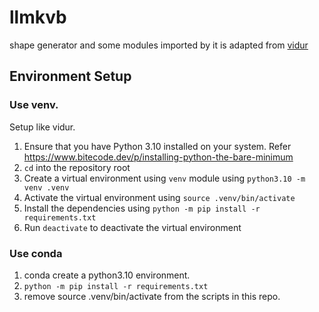 # llmkvb
shape generator and some modules imported by it is adapted from [vidur](https://github.com/microsoft/vidur)  
## Environment Setup
### Use venv.  
Setup like vidur.  
1. Ensure that you have Python 3.10 installed on your system. Refer <https://www.bitecode.dev/p/installing-python-the-bare-minimum>
2. `cd` into the repository root
3. Create a virtual environment using `venv` module using `python3.10 -m venv .venv`
4. Activate the virtual environment using `source .venv/bin/activate`
5. Install the dependencies using `python -m pip install -r requirements.txt`
6. Run `deactivate` to deactivate the virtual environment
### Use conda
1. conda create a python3.10 environment.  
2. ```python -m pip install -r requirements.txt```  
3. remove source .venv/bin/activate from the scripts in this repo.  
